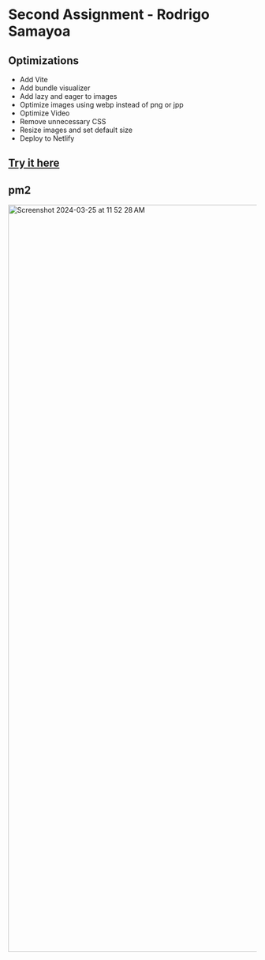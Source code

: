 # Second Assignment - Rodrigo Samayoa

## Optimizations

- Add Vite
- Add bundle visualizer
- Add lazy and eager to images
- Optimize images using webp instead of png or jpp
- Optimize Video
- Remove unnecessary CSS
- Resize images and set default size
- Deploy to Netlify

## [Try it here](https://bucolic-smakager-fab46c.netlify.app)

## pm2
<img width="1512" alt="Screenshot 2024-03-25 at 11 52 28 AM" src="https://github.com/totisama/second-assignment/assets/32148906/c0a41cde-b906-43a5-8a36-aac7d70162a0">
